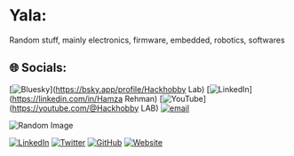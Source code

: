 # Yala:
Random stuff, mainly electronics, firmware, embedded, robotics, softwares<br>

## 🌐 Socials:
[![Bluesky](https://img.shields.io/badge/bluesky-0285FF?style=for-the-badge&logo=bluesky&logoColor=%23FFFFFF)](https://bsky.app/profile/Hackhobby Lab) [![LinkedIn](https://img.shields.io/badge/LinkedIn-%230077B5.svg?logo=linkedin&logoColor=white)](https://linkedin.com/in/Hamza Rehman) [![YouTube](https://img.shields.io/badge/YouTube-%23FF0000.svg?logo=YouTube&logoColor=white)](https://youtube.com/@Hackhobby LAB) [![email](https://img.shields.io/badge/Email-D14836?logo=gmail&logoColor=white)](mailto:hamza78585@outlook.com) 



![Random Image](https://source.unsplash.com/random/800x400)

[![LinkedIn](https://img.shields.io/badge/LinkedIn-0077B5?style=for-the-badge&logo=linkedin&logoColor=white)](https://www.linkedin.com/in/your-profile)
[![Twitter](https://img.shields.io/badge/Twitter-1DA1F2?style=for-the-badge&logo=twitter&logoColor=white)](https://twitter.com/your-handle)
[![GitHub](https://img.shields.io/badge/GitHub-181717?style=for-the-badge&logo=github&logoColor=white)](https://github.com/your-username)
[![Website](https://img.shields.io/badge/Website-FF5722?style=for-the-badge&logo=google-chrome&logoColor=white)](https://yourwebsite.com)
